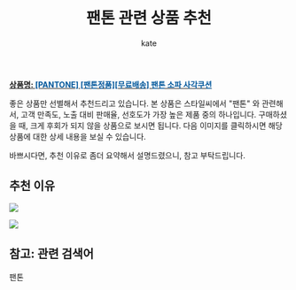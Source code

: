 ﻿---
layout: post
title:  "팬톤 관련 상품 추천"
author: kate
categories: [ 가구/인테리어 ]
tags: [팬톤]
image: https://www.stylec.co.kr/data/item/1614153565/thumb-7J206647KeA9_500x500.jpg 
description: "스타일씨에서 팬톤 관련 상품으로 가장 고객 선호도가 높은 제품 중 하나입니다."
---

<a href="https://www.stylec.co.kr/shop/item.php?it_id=1614153565&cid=2373320707"><b>상품명: <font color='#01579B'>[PANTONE] [팬톤정품][무료배송] 팬톤 소파 사각쿠션</font></b></a>

좋은 상품만 선별해서 추천드리고 있습니다.
본 상품은 스타일씨에서 "팬톤" 와 관련해서, 고객 만족도, 노출 대비 판매율, 선호도가 가장 높은 제품 중의 하나입니다.
구매하셨을 때, 크게 후회가 되지 않을 상품으로 보시면 됩니다. 
다음 이미지를 클릭하시면 해당 상품에 대한 상세 내용을 보실 수 있습니다.

바쁘시다면, 추천 이유로 좀더 요약해서 설명드렸으니, 참고 부탁드립니다.

## 추천 이유 

<a href="https://www.stylec.co.kr/data/item/1614153565/thumb-7J206647KeA1_500x500.jpg"><img src="https://stylec.co.kr/data/editor/2102/2949861915_1614153342.175_1614153565.jpg"></a> 

<img src="https://www.stylec.co.kr/data/editor/2010/2949861915_1603344724.3114.png">

## 참고: 관련 검색어    
팬톤